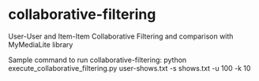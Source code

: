 # collaborative-filtering
User-User and Item-Item Collaborative Filtering  and comparison with MyMediaLite library

Sample command to run collaborative-filtering: python execute_collaborative_filtering.py user-shows.txt -s shows.txt -u 100 -k 10

